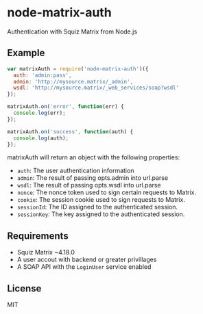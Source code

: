 node-matrix-auth
================

Authentication with Squiz Matrix from Node.js

Example
-------

```js
var matrixAuth = require('node-matrix-auth')({
  auth: 'admin:pass',
  admin: 'http://mysource.matrix/_admin',
  wsdl: 'http://mysource.matrix/_web_services/soap?wsdl'
});

matrixAuth.on('error', function(err) {
  console.log(err);
});

matrixAuth.on('success', function(auth) {
  console.log(auth);
});
```

matrixAuth will return an object with the following properties:

* `auth`: The user authentication information
* `admin`: The result of passing opts.admin into url.parse
* `wsdl`: The result of passing opts.wsdl into url.parse
* `nonce`: The nonce token used to sign certain requests to Matrix.
* `cookie`: The session cookie used to sign requests to Matrix.
* `sessionId`: The ID assigned to the authenticated session.
* `sessionKey`:  The key assigned to the authenticated session.

Requirements
------------

* Squiz Matrix ~4.18.0
* A user accout with backend or greater privillages
* A SOAP API with the `LoginUser` service enabled

License
-------

MIT
